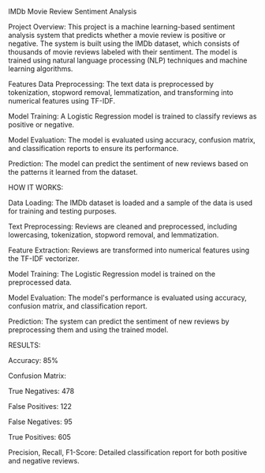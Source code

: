 

IMDb Movie Review Sentiment Analysis





Project Overview:
This project is a machine learning-based sentiment analysis system that predicts whether a movie review is positive or negative. 
The system is built using the IMDb dataset, which consists of thousands of movie reviews labeled with their sentiment. The model is trained using natural language processing (NLP) techniques and machine learning algorithms.

Features
Data Preprocessing: The text data is preprocessed by tokenization, stopword removal, lemmatization, and transforming into numerical features using TF-IDF.

Model Training: A Logistic Regression model is trained to classify reviews as positive or negative.

Model Evaluation: The model is evaluated using accuracy, confusion matrix, and classification reports to ensure its performance.

Prediction: The model can predict the sentiment of new reviews based on the patterns it learned from the dataset.


HOW IT WORKS:

Data Loading: The IMDb dataset is loaded and a sample of the data is used for training and testing purposes.

Text Preprocessing: Reviews are cleaned and preprocessed, including lowercasing, tokenization, stopword removal, and lemmatization.

Feature Extraction: Reviews are transformed into numerical features using the TF-IDF vectorizer.

Model Training: The Logistic Regression model is trained on the preprocessed data.

Model Evaluation: The model's performance is evaluated using accuracy, confusion matrix, and classification report.

Prediction: The system can predict the sentiment of new reviews by preprocessing them and using the trained model.

RESULTS:

Accuracy: 85%

Confusion Matrix:

True Negatives: 478

False Positives: 122

False Negatives: 95

True Positives: 605

Precision, Recall, F1-Score: Detailed classification report for both positive and negative reviews.
